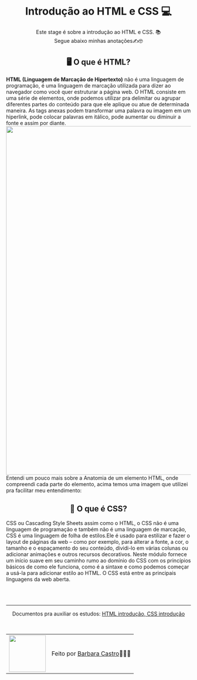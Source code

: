 <h1 align="center">Introdução ao HTML e CSS 💻</h1>
<p align="center"> 
  Este stage é sobre a introdução ao HTML e CSS. 📚
  </br>
  Segue abaixo minhas anotações✍️🤓
</p>

<h2 align="center">🖥️ O que é HTML? </h2>
<p>
  <strong>HTML (Linguagem de Marcação de Hipertexto)</strong> não é uma linguagem de programação, 
  é uma linguagem de marcação utilizada para dizer ao navegador como você quer estruturar a página web.
  O HTML consiste em uma série de elementos, onde podemos utilizar pra delimitar ou agrupar diferentes 
  partes do conteúdo para que ele aplique ou atue de determinada maneira.
  As tags anexas podem transformar uma palavra ou imagem em um hiperlink,
  pode colocar palavras em itálico, pode aumentar ou diminuir a fonte e assim por diante. 
  </br>
  <img 
    src="https://aprendelibvrefiles.blob.core.windows.net/aprendelibvre-container/course/criacao_de_sites/image/cursowebportug-03_xl.png"
    width="950"
    align="center"
  />
  Entendi um pouco mais sobre a Anatomia de um elemento HTML,
  onde compreendi cada parte do elemento, acima temos uma imagem que utilizei pra facilitar meu entendimento:
</p>

<h2 align="center">📝 O que é CSS?</h2>
<p>
  CSS ou Cascading Style Sheets assim como o HTML, o CSS não é uma linguagem de programação e também não é uma linguagem de marcação, 
  CSS é uma linguagem de folha de estilos.Ele é usado para estilizar e fazer o layout de páginas da web –
  como por exemplo, para alterar a fonte, a cor, o tamanho e o espaçamento do seu conteúdo, dividi-lo em várias colunas ou 
  adicionar animações e outros recursos decorativos. Neste módulo fornece um início suave em seu caminho rumo ao domínio do CSS 
  com os princípios básicos de como ele funciona, como é a sintaxe e como podemos começar a usá-la para adicionar estilo ao HTML.
  O CSS está entre as principais linguagens da web aberta.   
</p>

</br>
</br>

<hr/>
 <p align="center">
    Documentos pra auxiliar os estudos:
    <a 
      href="https://developer.mozilla.org/pt-BR/docs/Learn/HTML/Introduction_to_HTML/Getting_started">
        HTML introdução,
    </a>
     <a 
      href="https://developer.mozilla.org/en-US/docs/Web/CSS">
      CSS introdução
     </a> 
 </p>

</br>

<table align="center">
  <tr>
    <td>
      <img src="https://github.com/barbcastro.png" width="100px" />
    </td>
    <td>
      Feito por <a href="https://github.com/barbcastro">Barbara Castro</a>🙋🏽‍♀️
    </td>
  </tr>
</table>
